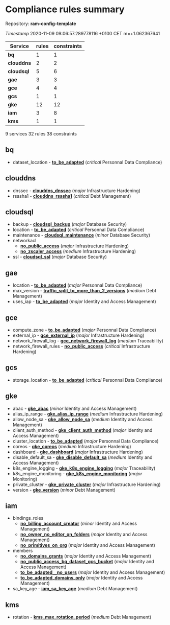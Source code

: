 # Compliance rules summary

Repository: **ram-config-template**

*Timestamp* 2020-11-09 09:06:57.289778116 +0100 CET m=+1.062367641

Service | rules | constraints
--- | --- | ---
**bq** | 1 | 1
**clouddns** | 2 | 2
**cloudsql** | 5 | 6
**gae** | 3 | 3
**gce** | 4 | 4
**gcs** | 1 | 1
**gke** | 12 | 12
**iam** | 3 | 8
**kms** | 1 | 1

9 services 32 rules 38 constraints

## bq

- dataset_location   - **[to_be_adapted](instances/monitor_bq_dataset_location/constraints/to_be_adapted/readme.md)** (*critical* Personnal Data Compliance)

## clouddns

- dnssec   - **[clouddns_dnssec](instances/monitor_clouddns_dnssec/constraints/clouddns_dnssec/readme.md)** (*major* Infrastructure Hardening)
- rsasha1   - **[clouddns_rsasha1](instances/monitor_clouddns_rsasha1/constraints/clouddns_rsasha1/readme.md)** (*critical* Debt Management)

## cloudsql

- backup   - **[cloudsql_backup](instances/monitor_cloudsql_backup/constraints/cloudsql_backup/readme.md)** (*major* Database Security)
- location   - **[to_be_adapted](instances/monitor_cloudsql_location/constraints/to_be_adapted/readme.md)** (*critical* Personnal Data Compliance)
- maintenance   - **[cloudsql_maintenance](instances/monitor_cloudsql_maintenance/constraints/cloudsql_maintenance/readme.md)** (*minor* Database Security)
- networkacl
  - **[no_public_access](instances/monitor_cloudsql_networkacl/constraints/no_public_access/readme.md)** (*major* Infrastructure Hardening)
  - **[no_zscaler_access](instances/monitor_cloudsql_networkacl/constraints/no_zscaler_access/readme.md)** (*medium* Infrastructure Hardening)
- ssl   - **[cloudsql_ssl](instances/monitor_cloudsql_ssl/constraints/cloudsql_ssl/readme.md)** (*major* Database Security)

## gae

- location   - **[to_be_adapted](instances/monitor_gae_location/constraints/to_be_adapted/readme.md)** (*major* Personnal Data Compliance)
- max_version   - **[traffic_split_to_more_than_2_versions](instances/monitor_gae_max_version/constraints/traffic_split_to_more_than_2_versions/readme.md)** (*medium* Debt Management)
- uses_iap   - **[to_be_adapted](instances/monitor_gae_uses_iap/constraints/to_be_adapted/readme.md)** (*major* Identity and Access Management)

## gce

- compute_zone   - **[to_be_adapted](instances/monitor_gce_compute_zone/constraints/to_be_adapted/readme.md)** (*major* Personnal Data Compliance)
- external_ip   - **[gce_external_ip](instances/monitor_gce_external_ip/constraints/gce_external_ip/readme.md)** (*major* Infrastructure Hardening)
- network_firewall_log   - **[gce_network_firewall_log](instances/monitor_gce_network_firewall_log/constraints/gce_network_firewall_log/readme.md)** (*medium* Traceability)
- network_firewall_rules   - **[no_public_access](instances/monitor_gce_network_firewall_rules/constraints/no_public_access/readme.md)** (*critical* Infrastructure Hardening)

## gcs

- storage_location   - **[to_be_adapted](instances/monitor_gcs_storage_location/constraints/to_be_adapted/readme.md)** (*critical* Personnal Data Compliance)

## gke

- abac   - **[gke_abac](instances/monitor_gke_abac/constraints/gke_abac/readme.md)** (*minor* Identity and Access Management)
- alias_ip_range   - **[gke_alias_ip_range](instances/monitor_gke_alias_ip_range/constraints/gke_alias_ip_range/readme.md)** (*medium* Infrastructure Hardening)
- allow_node_sa   - **[gke_allow_node_sa](instances/monitor_gke_allow_node_sa/constraints/gke_allow_node_sa/readme.md)** (*medium* Identity and Access Management)
- client_auth_method   - **[gke_client_auth_method](instances/monitor_gke_client_auth_method/constraints/gke_client_auth_method/readme.md)** (*major* Identity and Access Management)
- cluster_location   - **[to_be_adapted](instances/monitor_gke_cluster_location/constraints/to_be_adapted/readme.md)** (*major* Personnal Data Compliance)
- coreos   - **[gke_coreos](instances/monitor_gke_coreos/constraints/gke_coreos/readme.md)** (*medium* Infrastructure Hardening)
- dashboard   - **[gke_dashboard](instances/monitor_gke_dashboard/constraints/gke_dashboard/readme.md)** (*major* Infrastructure Hardening)
- disable_default_sa   - **[gke_disable_default_sa](instances/monitor_gke_disable_default_sa/constraints/gke_disable_default_sa/readme.md)** (*medium* Identity and Access Management)
- k8s_engine_logging   - **[gke_k8s_engine_logging](instances/monitor_gke_k8s_engine_logging/constraints/gke_k8s_engine_logging/readme.md)** (*major* Traceability)
- k8s_engine_monitoring   - **[gke_k8s_engine_monitoring](instances/monitor_gke_k8s_engine_monitoring/constraints/gke_k8s_engine_monitoring/readme.md)** (*major* Monitoring)
- private_cluster   - **[gke_private_cluster](instances/monitor_gke_private_cluster/constraints/gke_private_cluster/readme.md)** (*major* Infrastructure Hardening)
- version   - **[gke_version](instances/monitor_gke_version/constraints/gke_version/readme.md)** (*minor* Debt Management)

## iam

- bindings_roles
  - **[no_billing_account_creator](instances/monitor_iam_bindings_roles/constraints/no_billing_account_creator/readme.md)** (*minor* Identity and Access Management)
  - **[no_owner_no_editor_on_folders](instances/monitor_iam_bindings_roles/constraints/no_owner_no_editor_on_folders/readme.md)** (*major* Identity and Access Management)
  - **[no_primitives_on_org](instances/monitor_iam_bindings_roles/constraints/no_primitives_on_org/readme.md)** (*major* Identity and Access Management)
- members
  - **[no_domains_grants](instances/monitor_iam_members/constraints/no_domains_grants/readme.md)** (*major* Identity and Access Management)
  - **[no_public_access_bq_dataset_gcs_bucket](instances/monitor_iam_members/constraints/no_public_access_bq_dataset_gcs_bucket/readme.md)** (*major* Identity and Access Management)
  - **[to_be_adapted__no_users](instances/monitor_iam_members/constraints/to_be_adapted__no_users/readme.md)** (*major* Identity and Access Management)
  - **[to_be_adapted_domains_only](instances/monitor_iam_members/constraints/to_be_adapted_domains_only/readme.md)** (*major* Identity and Access Management)
- sa_key_age   - **[iam_sa_key_age](instances/monitor_iam_sa_key_age/constraints/iam_sa_key_age/readme.md)** (*medium* Debt Management)

## kms

- rotation   - **[kms_max_rotation_period](instances/monitor_kms_rotation/constraints/kms_max_rotation_period/readme.md)** (*medium* Debt Management)
